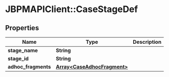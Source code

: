 # JBPMAPIClient::CaseStageDef

## Properties
Name | Type | Description | Notes
------------ | ------------- | ------------- | -------------
**stage_name** | **String** |  | [optional] 
**stage_id** | **String** |  | [optional] 
**adhoc_fragments** | [**Array&lt;CaseAdhocFragment&gt;**](CaseAdhocFragment.md) |  | [optional] 


